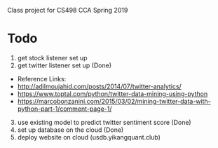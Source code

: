 Class project for CS498 CCA Spring 2019
# Todo

1. get stock listener set up 
2. get twitter listener set up (Done)
  - Reference Links:
  - http://adilmoujahid.com/posts/2014/07/twitter-analytics/
  - https://www.toptal.com/python/twitter-data-mining-using-python
  - https://marcobonzanini.com/2015/03/02/mining-twitter-data-with-python-part-1/comment-page-1/
3. use existing model to predict twitter sentiment score (Done)
4. set up database on the cloud (Done)
5. deploy website on cloud (usdb.yikangquant.club)
